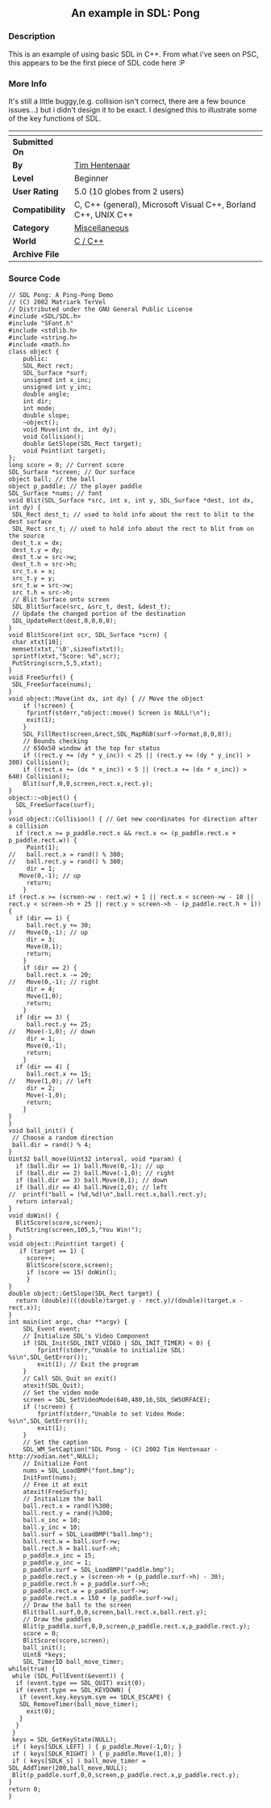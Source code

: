 ﻿<div align="center">

## An example in SDL: Pong


</div>

### Description

This is an example of using basic SDL in C++. From what i've seen on PSC, this appears to be the first piece of SDL code here :P
 
### More Info
 
It's still a little buggy,(e.g. collision isn't correct, there are a few bounce issues...) but i didn't design it to be exact. I designed this to illustrate some of the key functions of SDL.


<span>             |<span>
---                |---
**Submitted On**   |
**By**             |[Tim Hentenaar](https://github.com/Planet-Source-Code/PSCIndex/blob/master/ByAuthor/tim-hentenaar.md)
**Level**          |Beginner
**User Rating**    |5.0 (10 globes from 2 users)
**Compatibility**  |C, C\+\+ \(general\), Microsoft Visual C\+\+, Borland C\+\+, UNIX C\+\+
**Category**       |[Miscellaneous](https://github.com/Planet-Source-Code/PSCIndex/blob/master/ByCategory/miscellaneous__3-1.md)
**World**          |[C / C\+\+](https://github.com/Planet-Source-Code/PSCIndex/blob/master/ByWorld/c-c.md)
**Archive File**   |[](https://github.com/Planet-Source-Code/tim-hentenaar-an-example-in-sdl-pong__3-4311/archive/master.zip)





### Source Code

```
// SDL Pong: A Ping-Pong Demo
// (C) 2002 Matriark TerVel
// Distributed under the GNU General Public License
#include <SDL/SDL.h>
#include "SFont.h"
#include <stdlib.h>
#include <string.h>
#include <math.h>
class object {
	public:
	SDL_Rect rect;
	SDL_Surface *surf;
	unsigned int x_inc;
	unsigned int y_inc;
	double angle;
	int dir;
	int mode;
	double slope;
	~object();
	void Move(int dx, int dy);
	void Collision();
	double GetSlope(SDL_Rect target);
	void Point(int target);
};
long score = 0; // Current score
SDL_Surface *screen; // Our surface
object ball; // the ball
object p_paddle; // the player paddle
SDL_Surface *nums; // font
void Blit(SDL_Surface *src, int x, int y, SDL_Surface *dest, int dx, int dy) {
 SDL_Rect dest_t; // used to hold info about the rect to blit to the dest surface
 SDL_Rect src_t; // used to hold info about the rect to blit from on the source
 dest_t.x = dx;
 dest_t.y = dy;
 dest_t.w = src->w;
 dest_t.h = src->h;
 src_t.x = x;
 src_t.y = y;
 src_t.w = src->w;
 src_t.h = src->h;
 // Blit Surface onto screen
 SDL_BlitSurface(src, &src_t, dest, &dest_t);
 // Update the changed portion of the destination
 SDL_UpdateRect(dest,0,0,0,0);
}
void BlitScore(int scr, SDL_Surface *scrn) {
 char xtxt[10];
 memset(xtxt,'\0',sizeof(xtxt));
 sprintf(xtxt,"Score: %d",scr);
 PutString(scrn,5,5,xtxt);
}
void FreeSurfs() {
 SDL_FreeSurface(nums);
}
void object::Move(int dx, int dy) { // Move the object
	if (!screen) {
	 fprintf(stderr,"object::move() Screen is NULL!\n");
	 exit(1);
	}
	SDL_FillRect(screen,&rect,SDL_MapRGB(surf->format,0,0,0));
	// Bounds checking
	// 650x50 window at the top for status
	if ((rect.y += (dy * y_inc)) < 25 || (rect.y += (dy * y_inc)) > 300) Collision();
	if ((rect.x += (dx * x_inc)) < 5 || (rect.x += (dx * x_inc)) > 640) Collision();
	Blit(surf,0,0,screen,rect.x,rect.y);
}
object::~object() {
  SDL_FreeSurface(surf);
}
void object::Collision() { // Get new coordinates for direction after a collision
  if (rect.x >= p_paddle.rect.x && rect.x <= (p_paddle.rect.x + p_paddle.rect.w)) {
	 Point(1);
//	 ball.rect.x = rand() % 300;
//	 ball.rect.y = rand() % 300;
	 dir = 1;
   Move(0,-1); // up
	 return;
	}
if (rect.x >= (screen->w - rect.w) + 1 || rect.x < screen->w - 10 || rect.y < screen->h + 25 || rect.y > screen->h - (p_paddle.rect.h + 1)) {
  if (dir == 1) {
	 ball.rect.y += 30;
//	 Move(0,-1); // up
	 dir = 3;
	 Move(0,1);
	 return;
	}
	if (dir == 2) {
	 ball.rect.x -= 20;
//	 Move(0,-1); // right
	 dir = 4;
	 Move(1,0);
	 return;
	}
  if (dir == 3) {
	 ball.rect.y += 25;
//	 Move(-1,0); // down
	 dir = 1;
	 Move(0,-1);
	 return;
	}
  if (dir == 4) {
	 ball.rect.x += 15;
//	 Move(1,0); // left
	 dir = 2;
	 Move(-1,0);
	 return;
	}
}
}
void ball_init() {
 // Choose a random direction
 ball.dir = rand() % 4;
}
Uint32 ball_move(Uint32 interval, void *param) {
  if (ball.dir == 1) ball.Move(0,-1); // up
  if (ball.dir == 2) ball.Move(-1,0); // right
  if (ball.dir == 3) ball.Move(0,1); // down
  if (ball.dir == 4) ball.Move(1,0); // left
//  printf("ball = (%d,%d)\n",ball.rect.x,ball.rect.y);
  return interval;
}
void doWin() {
  BlitScore(score,screen);
  PutString(screen,105,5,"You Win!");
}
void object::Point(int target) {
   if (target == 1) {
	 score++;
	 BlitScore(score,screen);
	 if (score == 15) doWin();
	 }
}
double object::GetSlope(SDL_Rect target) {
  return (double)(((double)target.y - rect.y)/(double)(target.x - rect.x));
}
int main(int argc, char **argv) {
	SDL_Event event;
	// Initialize SDL's Video Component
	if (SDL_Init(SDL_INIT_VIDEO | SDL_INIT_TIMER) < 0) {
		fprintf(stderr,"Unable to initialize SDL: %s\n",SDL_GetError());
		exit(1); // Exit the program
	}
	// Call SDL_Quit on exit()
	atexit(SDL_Quit);
	// Set the video mode
	screen = SDL_SetVideoMode(640,480,16,SDL_SWSURFACE);
	if (!screen) {
		fprintf(stderr,"Unable to set Video Mode: %s\n",SDL_GetError());
		exit(1);
	}
	// Set the caption
	SDL_WM_SetCaption("SDL Pong - (C) 2002 Tim Hentenaar - http://xodian.net",NULL);
	// Initialize Font
	nums = SDL_LoadBMP("font.bmp");
	InitFont(nums);
	// Free it at exit
	atexit(FreeSurfs);
	// Initialize the ball
	ball.rect.x = rand()%300;
	ball.rect.y = rand()%300;
	ball.x_inc = 10;
	ball.y_inc = 10;
	ball.surf = SDL_LoadBMP("ball.bmp");
	ball.rect.w = ball.surf->w;
	ball.rect.h = ball.surf->h;
	p_paddle.x_inc = 15;
	p_paddle.y_inc = 1;
	p_paddle.surf = SDL_LoadBMP("paddle.bmp");
	p_paddle.rect.y = (screen->h + (p_paddle.surf->h) - 30);
	p_paddle.rect.h = p_paddle.surf->h;
	p_paddle.rect.w = p_paddle.surf->w;
	p_paddle.rect.x = 150 + (p_paddle.surf->w);
	// Draw the ball to the screen
	Blit(ball.surf,0,0,screen,ball.rect.x,ball.rect.y);
	// Draw the paddles
	Blit(p_paddle.surf,0,0,screen,p_paddle.rect.x,p_paddle.rect.y);
	score = 0;
	BlitScore(score,screen);
	ball_init();
	Uint8 *keys;
	SDL_TimerID ball_move_timer;
while(true) {
 while (SDL_PollEvent(&event)) {
  if (event.type == SDL_QUIT) exit(0);
  if (event.type == SDL_KEYDOWN) {
   if (event.key.keysym.sym == SDLK_ESCAPE) {
   SDL_RemoveTimer(ball_move_timer);
	 exit(0);
   }
  }
 }
 keys = SDL_GetKeyState(NULL);
 if ( keys[SDLK_LEFT] ) { p_paddle.Move(-1,0); }
 if ( keys[SDLK_RIGHT] ) { p_paddle.Move(1,0); }
 if ( keys[SDLK_s] ) ball_move_timer = SDL_AddTimer(200,ball_move,NULL);
 Blit(p_paddle.surf,0,0,screen,p_paddle.rect.x,p_paddle.rect.y);
}
return 0;
}
```

